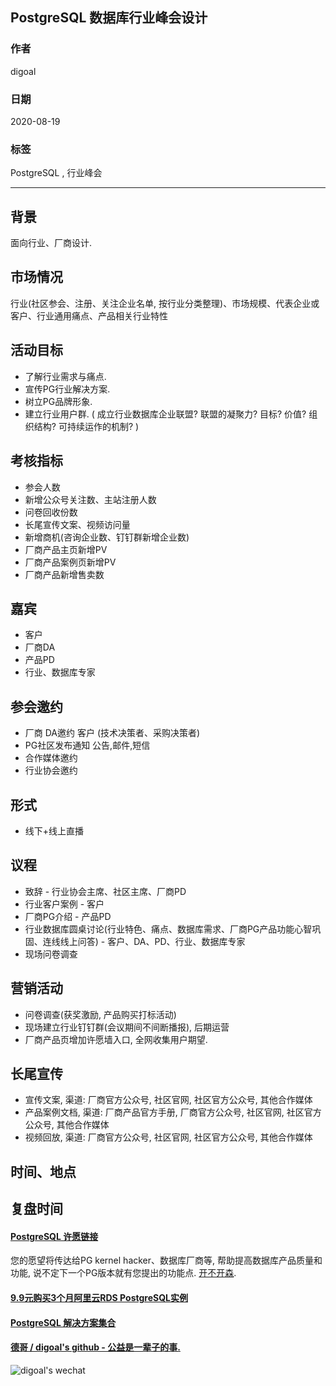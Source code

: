 ## PostgreSQL 数据库行业峰会设计    
    
### 作者    
digoal    
    
### 日期    
2020-08-19    
    
### 标签    
PostgreSQL , 行业峰会     
    
----    
    
## 背景    
面向行业、厂商设计.     
    
## 市场情况    
行业(社区参会、注册、关注企业名单, 按行业分类整理)、市场规模、代表企业或客户、行业通用痛点、产品相关行业特性    
    
## 活动目标    
- 了解行业需求与痛点.    
- 宣传PG行业解决方案.    
- 树立PG品牌形象.    
- 建立行业用户群. ( 成立行业数据库企业联盟? 联盟的凝聚力? 目标? 价值? 组织结构? 可持续运作的机制? )   
    
## 考核指标    
- 参会人数    
- 新增公众号关注数、主站注册人数    
- 问卷回收份数    
- 长尾宣传文案、视频访问量    
- 新增商机(咨询企业数、钉钉群新增企业数)  
- 厂商产品主页新增PV    
- 厂商产品案例页新增PV    
- 厂商产品新增售卖数    
    
## 嘉宾    
- 客户     
- 厂商DA     
- 产品PD     
- 行业、数据库专家     
    
## 参会邀约    
- 厂商 DA邀约 客户 (技术决策者、采购决策者)    
- PG社区发布通知 公告,邮件,短信    
- 合作媒体邀约    
- 行业协会邀约    
    
## 形式    
- 线下+线上直播   
    
## 议程    
- 致辞 - 行业协会主席、社区主席、厂商PD     
- 行业客户案例 - 客户     
- 厂商PG介绍 - 产品PD     
- 行业数据库圆桌讨论(行业特色、痛点、数据库需求、厂商PG产品功能心智巩固、连线线上问答) - 客户、DA、PD、行业、数据库专家    
- 现场问卷调查     
    
## 营销活动    
- 问卷调查(获奖激励, 产品购买打标活动)    
- 现场建立行业钉钉群(会议期间不间断播报), 后期运营  
- 厂商产品页增加许愿墙入口, 全网收集用户期望.   
    
## 长尾宣传    
- 宣传文案, 渠道: 厂商官方公众号, 社区官网, 社区官方公众号, 其他合作媒体     
- 产品案例文档, 渠道: 厂商产品官方手册, 厂商官方公众号, 社区官网, 社区官方公众号, 其他合作媒体    
- 视频回放, 渠道: 厂商官方公众号, 社区官网, 社区官方公众号, 其他合作媒体    
    
## 时间、地点    
    
## 复盘时间    
       
  
  
  
  
  
  
  
  
  
#### [PostgreSQL 许愿链接](https://github.com/digoal/blog/issues/76 "269ac3d1c492e938c0191101c7238216")
您的愿望将传达给PG kernel hacker、数据库厂商等, 帮助提高数据库产品质量和功能, 说不定下一个PG版本就有您提出的功能点. [开不开森](https://github.com/digoal/blog/issues/76 "269ac3d1c492e938c0191101c7238216").  
  
  
#### [9.9元购买3个月阿里云RDS PostgreSQL实例](https://www.aliyun.com/database/postgresqlactivity "57258f76c37864c6e6d23383d05714ea")
  
  
#### [PostgreSQL 解决方案集合](https://yq.aliyun.com/topic/118 "40cff096e9ed7122c512b35d8561d9c8")
  
  
#### [德哥 / digoal's github - 公益是一辈子的事.](https://github.com/digoal/blog/blob/master/README.md "22709685feb7cab07d30f30387f0a9ae")
  
  
![digoal's wechat](../pic/digoal_weixin.jpg "f7ad92eeba24523fd47a6e1a0e691b59")
  
